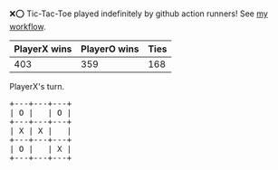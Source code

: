 :x::o: Tic-Tac-Toe played indefinitely by github action runners! See [my workflow](.github/workflows/play.yaml).

|PlayerX wins|PlayerO wins|Ties|
|-|-|-|
|403|359|168|

PlayerX's turn.

<pre>
+---+---+---+
| O |   | O |
+---+---+---+
| X | X |   |
+---+---+---+
| O |   | X |
+---+---+---+
</pre>